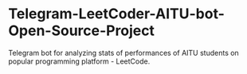 # Telegram-LeetCoder-AITU-bot-Open-Source-Project
Telegram bot for analyzing stats of performances of AITU students on popular programming platform - LeetCode. 
